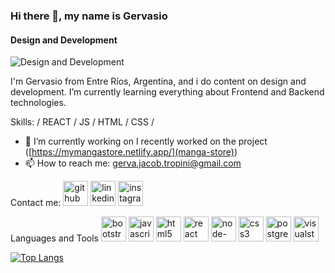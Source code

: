 ### Hi there 👋, my name is Gervasio
#### Design and Development
![Design and Development](https://i0.wp.com/vusci.blog/wp-content/uploads/2020/01/banner-for-article-2.jpg?fit=1200%2C461&ssl=1&w=640)

I'm Gervasio from Entre Ríos, Argentina, and i do content on design and development.  I’m currently learning everything about Frontend and Backend technologies.

Skills: / REACT / JS / HTML / CSS /

- 🔭 I’m currently working on I recently worked on the project ([https://mymangastore.netlify.app/](manga-store)) 
- 📫 How to reach me: gerva.jacob.tropini@gmail.com 


Contact me:
[<img src='https://cdn.jsdelivr.net/npm/simple-icons@3.0.1/icons/github.svg' alt='github' height='40'>](https://github.com/gervajac)  [<img src='https://cdn.jsdelivr.net/npm/simple-icons@3.0.1/icons/linkedin.svg' alt='linkedin' height='40'>](https://www.linkedin.com/in/https://www.linkedin.com/in/gervasio-jacob//)  [<img src='https://cdn.jsdelivr.net/npm/simple-icons@3.0.1/icons/instagram.svg' alt='instagram' height='40'>](https://www.instagram.com/gervajac/)

Languages and Tools 
[<img src='https://cdn.jsdelivr.net/npm/simple-icons@3.0.1/icons/bootstrap.svg' alt='bootstrap' height='40'>](https://getbootstrap.com/)  [<img src='https://cdn.jsdelivr.net/npm/simple-icons@3.0.1/icons/javascript.svg' alt='javascript' height='40'>](https://www.javascript.com/)  [<img src='https://cdn.jsdelivr.net/npm/simple-icons@3.0.1/icons/html5.svg' alt='html5' height='40'>](https://es.wikipedia.org/wiki/HTML)  [<img src='https://cdn.jsdelivr.net/npm/simple-icons@3.0.1/icons/react.svg' alt='react' height='40'>](https://es.reactjs.org/)  [<img src='https://cdn.jsdelivr.net/npm/simple-icons@3.0.1/icons/node-dot-js.svg' alt='node-dot-js' height='40'>](https://nodejs.org/es/)  [<img src='https://cdn.jsdelivr.net/npm/simple-icons@3.0.1/icons/css3.svg' alt='css3' height='40'>](https://es.wikipedia.org/wiki/CSS)  [<img src='https://cdn.jsdelivr.net/npm/simple-icons@3.0.1/icons/postgresql.svg' alt='postgresql' height='40'>](https://www.postgresql.org/)  [<img src='https://cdn.jsdelivr.net/npm/simple-icons@3.0.1/icons/visualstudio.svg' alt='visualstudio' height='40'>](https://visualstudio.microsoft.com/es/)  

[![Top Langs](https://github-readme-stats.vercel.app/api/top-langs/?username=gervajac)](https://github.com/anuraghazra/github-readme-stats)

